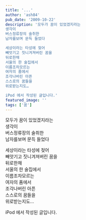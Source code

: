 ```yaml
---
title: '...'
author: 'ash84'
pub_date: '2009-10-22'
description: '모두가 꿈이 있었겠지라는  
생각이  
버스정류장의 술취한  
남자를보며 문득 들었다

세상이라는 타성에 젖어  
빼앗기고 짓니겨져버린 꿈을  
뒤로한채   
서울의 한 술집에서  
이름조차모르는   
여자의 품에서  
조각나버린 아픈  
스스로의 꿈들을   
위로받는지도…

iPod 에서 작성된 글입니다.'
featured_image: ''
tags: ['꿈']
---
```



모두가 꿈이 있었겠지라는  
생각이  
버스정류장의 술취한  
남자를보며 문득 들었다

세상이라는 타성에 젖어  
빼앗기고 짓니겨져버린 꿈을  
뒤로한채   
서울의 한 술집에서  
이름조차모르는   
여자의 품에서  
조각나버린 아픈  
스스로의 꿈들을   
위로받는지도…

iPod 에서 작성된 글입니다.



